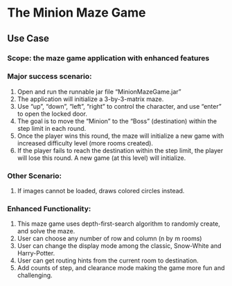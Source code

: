 # The Minion Maze Game
## Use Case

### Scope: the maze game application with enhanced features
### Major success scenario:
  1. Open and run the runnable jar file “MinionMazeGame.jar”
  2. The application will initialize a 3-by-3-matrix maze.
  3. Use “up”, “down”, “left”, “right” to control the character, and use “enter” to open the locked door.
  4. The goal is to move the “Minion” to the “Boss” (destination) within the step limit in each round.
  5. Once the player wins this round, the maze will initialize a new game with increased difficulty level (more rooms created).
  6. If the player fails to reach the destination within the step limit, the player will lose this round. A new game (at this level) will initialize.
### Other Scenario: 
  1. If images cannot be loaded, draws colored circles instead.
### Enhanced Functionality:
  1. This maze game uses depth-first-search algorithm to randomly create, and solve the maze.
  2. User can choose any number of row and column (n by m rooms)
  3. User can change the display mode among the classic, Snow-White and Harry-Potter.
  4. User can get routing hints from the current room to destination.
  5. Add counts of step, and clearance mode making the game more fun and challenging.

